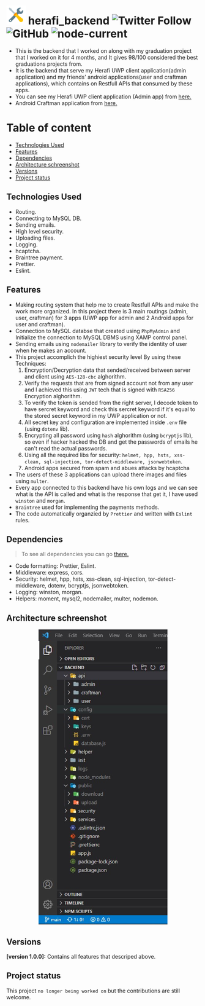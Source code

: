 # ![hearfi_backend_image](https://github.com/AbdAlghaniAlbiek/Herafi/blob/master/Herafi.UWP/Assets/Images/AppIcons/StoreLogo.scale-100.png) herafi_backend ![Twitter Follow](https://img.shields.io/twitter/follow/AbdAlbiek?style=social) ![GitHub](https://img.shields.io/github/license/AbdAlghaniAlbiek/SQLiteDBProject) ![node-current](https://img.shields.io/node/v/dotenv)

* This is the backend that I worked on along with my graduation project that I worked on it for 4 months, and It gives 98/100 considered the best graduations projects from.
* It is the backend that serve my Herafi UWP client application(admin application) and my friends' android applications(user and craftman applications), which contains on Restfull APIs that consumed by these apps.
* You can see my Herafi UWP client application (Admin app) from [here.](https://github.com/AbdAlghaniAlbiek/Herafi)
* Android Craftman application from [here.](https://github.com/ABDULKARIMALBAIK/herafi)


# Table of content
* [Technologies Used](#technologies-used)
* [Features](#features)
* [Dependencies](#dependencies)
* [Architecture schreenshot](architecture-screenshot)
* [Versions](#versions)
* [Project status](project-status)

## Technologies Used
* Routing.
* Connecting to MySQL DB.
* Sending emails.
* High level security.
* Uploading files.
* Logging.
* hcaptcha.
* Braintree payment.
* Prettier.
* Eslint.

## Features
* Making routing system that help me to create Restfull APIs and make the work more organized. In this project there is 3 main routings (admin, user, craftman) for 3 apps (UWP app for admin and 2 Android apps for user and craftman).
* Connection to MySQL databse that created using `PhpMyAdmin` and Initialize the connection to MySQL DBMS using XAMP control panel.
* Sending emails using `nodemailer` library to verify the identity of user when he makes an account.
* This project accomplich the highiest security level By using these Techniques:
  1. Encryption/Decryption data that sended/received between server and client using `AES-128-cbc` alghorithm.
  2. Verify the requests that are from signed account not from any user and I achieved this using `JWT` tech that is signed with `RSA256` Encryption alghorithm.
  3. To verify the token is sended from the right server, I decode token to have sercret keyword and check this sercret keyword if it's equal to the stored secret keyword in my UWP application or not.
  4. All secret key and configuration are implemented inside `.env` file (using `dotenv` lib).
  5. Encrypting all password using `hash` alghorithm (using `bcryptjs` lib), so even if hacker hacked the DB and get the passwords of emails he can't read the actual passwords.
  6. Using all the required libs for security: `helmet, hpp, hsts, xss-clean, sql-injection, tor-detect-middleware, jsonwebtoken`. 
  7. Android apps secured from spam and abues attacks by hcaptcha 
* The users of these 3 applications can upload there images and files using `multer`.
* Every app connected to this backend have his own logs and we can see what is the API is called and what is the response that get it, I have used `winston` and `morgan`.
* `Braintree` used for implementing the payments methods.
* The code automatically organzied by `Prettier` and written with `Eslint` rules.

## Dependencies
> To see all dependencies you can go [there.](https://github.com/AbdAlghaniAlbiek/herafi_backend/blob/main/package.json)
* Code formatting: Prettier, Eslint.
* Middleware: express, cors.
* Security: helmet, hpp, hsts, xss-clean, sql-injection, tor-detect-middleware, dotenv, bcryptjs, jsonwebtoken.
* Logging: winston, morgan.
* Helpers: moment, mysql2, nodemailer, multer, nodemon.

## Architecture schreenshot
<p align="center">
  <img src="https://github.com/AbdAlghaniAlbiek/herafi_backend/blob/main/arch_herafi_backend.jpg">
</p>

 ## Versions
 **[version 1.0.0]:** Contains all features that descriped above.
 
 ## Project status
 This project `no longer being worked on` but the contributions are still welcome.
